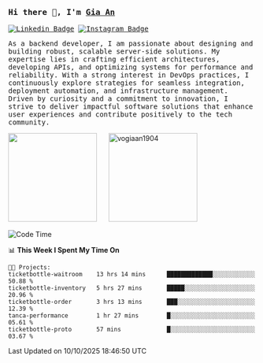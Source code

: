 ### <samp>Hi there 👋, I'm <a href="https://www.linkedin.com/in/vogiaan1904/" target="_blank">Gia An</a></samp>

<samp> [![Linkedin Badge](https://img.shields.io/badge/-LinkedIn-0e76a8?style=flat-square&logo=Linkedin&logoColor=white)](https://linkedin.com/in/vogiaan1904)
[![Instagram Badge](https://img.shields.io/badge/-Instagram-e4405f?style=flat-square&logo=Instagram&logoColor=white)](https://instagram.com/_.ja.ann_/) </samp> 

<samp>As a backend developer, I am passionate about designing and building robust, scalable server-side solutions. My expertise lies in crafting efficient architectures, developing APIs, and optimizing systems for performance and reliability. With a strong interest in DevOps practices, I continuously explore strategies for seamless integration, deployment automation, and infrastructure management. Driven by curiosity and a commitment to innovation, I strive to deliver impactful software solutions that enhance user experiences and contribute positively to the tech community.</samp>



<div>
  <img height="180em" src="https://github-readme-stats.vercel.app/api/top-langs/?username=vogiaan1904&show_icons=true&hide_border=true&layout=compact&langs_count=10&theme=transparent&include_orgs=true"/>
  &nbsp;&nbsp;&nbsp;&nbsp;
  <img height="180em" src="https://github-readme-stats.vercel.app/api?username=vogiaan1904&show_icons=true&hide_border=true&&count_private=true&include_all_commits=true&theme=transparent&locale=en" alt="vogiaan1904" />
</div>






<!--START_SECTION:waka-->
![Code Time](http://img.shields.io/badge/Code%20Time-1%2C504%20hrs-blue)

📊 **This Week I Spent My Time On** 

```text
🐱‍💻 Projects: 
ticketbottle-waitroom    13 hrs 14 mins      █████████████░░░░░░░░░░░░   50.88 % 
ticketbottle-inventory   5 hrs 27 mins       █████░░░░░░░░░░░░░░░░░░░░   20.96 % 
ticketbottle-order       3 hrs 13 mins       ███░░░░░░░░░░░░░░░░░░░░░░   12.39 % 
tanca-performance        1 hr 27 mins        █░░░░░░░░░░░░░░░░░░░░░░░░   05.61 % 
ticketbottle-proto       57 mins             █░░░░░░░░░░░░░░░░░░░░░░░░   03.67 % 
```


 Last Updated on 10/10/2025 18:46:50 UTC
<!--END_SECTION:waka-->
